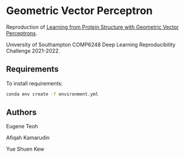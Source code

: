 # Geometric Vector Perceptron

Reproduction of [Learning from Protein Structure with Geometric Vector Perceptrons](https://openreview.net/pdf?id=1YLJDvSx6J4).

University of Southampton COMP6248 Deep Learning Reproducibility Challenge 2021-2022.

## Requirements

To install requirements:

```bash
conda env create -f environment.yml
```

## Authors

Eugene Teoh

Afiqah Kamarudin

Yue Shuen Kew
